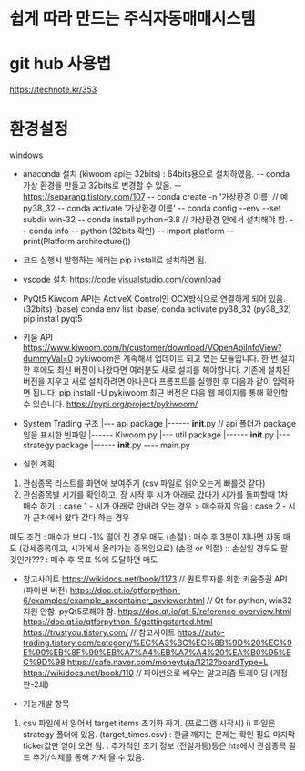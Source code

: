 # 쉽게 따라 만드는 주식자동매매시스템

# git hub 사용법
https://technote.kr/353


# 환경설정
windows 
- anaconda 설치 (kiwoom api는 32bits) : 64bits용으로 설치하였음. 
-- conda 가상 환경을 만들고 32bits로 변경할 수 있음. 
-- https://separang.tistory.com/107 
-- conda create -n '가상환경 이름'  // 예 py38_32
-- conda activate '가상환경 이름'
-- conda config --env --set subdir win-32
-- conda install python=3.8        // 가상환경 안에서 설치해야 함. 
-- conda info
-- python (32bits 확인)
-- import platform
-- print(Platform.architecture())
- 코드 실행시 발행하는 에러는 pip install로 설치하면 됨. 

- vscode 설치
https://code.visualstudio.com/download

- PyQt5
Kiwoom API는 ActiveX Control인 OCX방식으로 연결하게 되어 있음. (32bits)
(base) conda env list
(base) conda activate py38_32
(py38_32) pip install pyqt5 

- 키움 API 
https://www.kiwoom.com/h/customer/download/VOpenApiInfoView?dummyVal=0
pykiwoom은 계속해서 업데이트 되고 있는 모듈입니다. 한 번 설치한 후에도 최신 버전이 나왔다면 여러분도 새로 설치를 해야합니다. 기존에 설치된 버전을 지우고 새로 설치하려면 아나콘다 프롬프트를 실행한 후 다음과 같이 입력하면 됩니다.
pip install -U pykiwoom
최근 버전은 다음 웹 페이지를 통해 확인할 수 있습니다.
https://pypi.org/project/pykiwoom/



- System Trading 구조
|--- api package
|------ __init__.py  // api 폴더가 package임을 표시한 빈파일
|------ Kiwoom.py 
|--- util package
|------ __init__.py
|--- strategy package
|------ __init__.py
---- main.py


- 실현 계획
1) 관심종목 리스트를 화면에 보여주기 (csv 파일로 읽어오는게 빠를것 같다)
2) 관심종목별 시가를 확인하고, 장 시작 후 시가 아래로 갔다가 시가를 돌파할때 1차 매수 하기. 
: case 1 - 시가 아래로 안내려 오는 경우 > 매수하지 않음
: case 2 - 시가 근처에서 왔다 갔다 하는 경우 

매도 조건
: 매수가 보다 -1% 떨어 진 경우 매도  (손절)
: 매수 후 3분이 지나면 자동 매도 (강세종목이고, 시가에서 올라가는 종목임으로) (손절 or 익절)
  :: 손실일 경우도 팔 것인가???
: 매수 후 목표 %에 도달하면 매도 



- 참고사이트
https://wikidocs.net/book/1173  // 퀀트투자를 위한 키움증권 API (파이썬 버전)
https://doc.qt.io/qtforpython-6/examples/example_axcontainer_axviewer.html  // Qt for python, win32지원 안함. pyQt5로해야 함.
https://doc.qt.io/qt-5/reference-overview.html 
https://doc.qt.io/qtforpython-5/gettingstarted.html 
https://trustyou.tistory.com/  // 참고사이트
https://auto-trading.tistory.com/category/%EC%A3%BC%EC%8B%9D%20%EC%9E%90%EB%8F%99%EB%A7%A4%EB%A7%A4%20%EA%B0%95%EC%9D%98
https://cafe.naver.com/moneytuja/1212?boardType=L
https://wikidocs.net/book/110  // 파이썬으로 배우는 알고리즘 트레이딩 (개정판-2쇄)




- 기능개발 항목
1. csv 파일에서 읽어서 target items 초기화 하기. (프로그램 시작시)
i) 파일은 strategy 폴더에 있음. (target_times.csv) 
: 한글 깨지는 문제는 확인 필요 마지막 ticker값만 얻어 오면 됨.
: 추가적인 초기 정보 (전일가등)등은 hts에서 관심종목 필드 추가/삭제를 통해 가져 올 수 있음.  